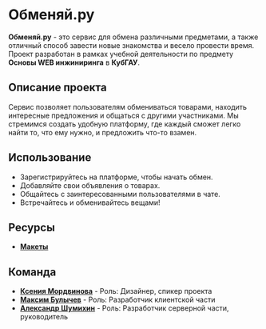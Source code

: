 # Обменяй.ру

**Обменяй.ру** - это сервис для обмена различными предметами, а также отличный способ завести новые знакомства и весело провести время. Проект разработан в рамках учебной деятельности по предмету **Основы WEB инжиниринга** в **КубГАУ**.

## Описание проекта

Сервис позволяет пользователям обмениваться товарами, находить интересные предложения и общаться с другими участниками. Мы стремимся создать удобную платформу, где каждый сможет легко найти то, что ему нужно, и предложить что-то взамен.

## Использование

- Зарегистрируйтесь на платформе, чтобы начать обмен.
- Добавляйте свои объявления о товарах.
- Общайтесь с заинтересованными пользователями в чате.
- Встречайтесь и обменивайтесь вещами!


## Ресурсы
- **[Макеты](https://www.figma.com/design/NnnpU9mjMZePCP9weVgqN1/%D0%9E%D0%B1%D0%BC%D0%B5%D0%BD%D1%8F%D0%B9.%D1%80%D1%83?node-id=0-1&t=DMndkMecv93ENUTW-1)**


## Команда

- **[Ксения Мордвинова](https://t.me/KsuArt0)** - Роль: Дизайнер, спикер проекта 
- **[Максим Булычев](https://t.me/Gannshe)** - Роль: Разработчик клиентской части
- **[Александр Шумихин](https://t.me/username23465)** - Роль: Разработчик серверной части, руководитель